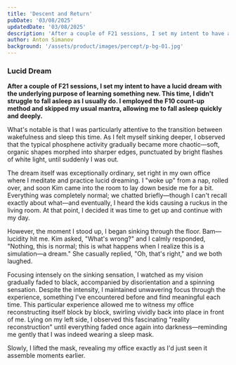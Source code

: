 ```yaml
---
title: 'Descent and Return'
pubDate: '03/08/2025'
updatedDate: '03/08/2025'
description: 'After a couple of F21 sessions, I set my intent to have a lucid dream with the underlying purpose of learning something new. This time, I did not struggle to fall asleep as I usually do. I employed the F10 count-up method and skipped my usual mantra, allowing me to fall asleep quickly and deeply.'
author: Anton Simanov
background: '/assets/product/images/percept/p-bg-01.jpg'
---
```


### Lucid Dream

**After a couple of F21 sessions, I set my intent to have a lucid dream with the underlying purpose of learning something new. This time, I didn't struggle to fall asleep as I usually do. I employed the F10 count-up method and skipped my usual mantra, allowing me to fall asleep quickly and deeply.**

What's notable is that I was particularly attentive to the transition between wakefulness and sleep this time. As I felt myself sinking deeper, I observed that the typical phosphene activity gradually became more chaotic—soft, organic shapes morphed into sharper edges, punctuated by bright flashes of white light, until suddenly I was out.

The dream itself was exceptionally ordinary, set right in my own office where I meditate and practice lucid dreaming. I "woke up" from a nap, rolled over, and soon Kim came into the room to lay down beside me for a bit. Everything was completely normal; we chatted briefly—though I can't recall exactly about what—and eventually, I heard the kids causing a ruckus in the living room. At that point, I decided it was time to get up and continue with my day.

However, the moment I stood up, I began sinking through the floor. Bam—lucidity hit me. Kim asked, "What's wrong?" and I calmly responded, "Nothing, this is normal; this is what happens when I realize this is a simulation—a dream." She casually replied, "Oh, that's right," and we both laughed.

Focusing intensely on the sinking sensation, I watched as my vision gradually faded to black, accompanied by disorientation and a spinning sensation. Despite the intensity, I maintained unwavering focus through the experience, something I've encountered before and find meaningful each time. This particular experience allowed me to witness my office reconstructing itself block by block, swirling vividly back into place in front of me. Lying on my left side, I observed this fascinating "reality reconstruction" until everything faded once again into darkness—reminding me gently that I was indeed wearing a sleep mask.

Slowly, I lifted the mask, revealing my office exactly as I'd just seen it assemble moments earlier.
